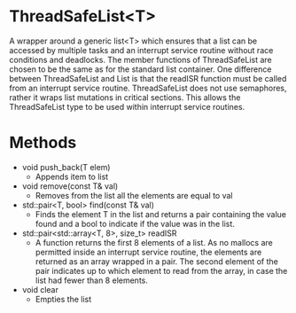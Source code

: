 # ThreadSafeList\<T>

A wrapper around a generic list\<T> which ensures that a list can be accessed by multiple tasks and an interrupt service routine without race conditions and deadlocks. The member functions of ThreadSafeList are chosen to be the same as for the standard list container. One difference between ThreadSafeList and List is that the readISR function must be called from an interrupt service routine. ThreadSafeList does not use semaphores, rather it wraps list mutations in critical sections. This allows the ThreadSafeList type to be used within interrupt service routines. 

# Methods

- void push_back(T elem)
    - Appends item to list
- void remove(const T& val)
    - Removes from the list all the elements are equal to val
- std::pair<T, bool> find(const T& val)
    - Finds the element T in the list and returns a pair containing the value found and a bool to indicate if the value was in the list.
- std::pair<std::array<T, 8>, size_t> readISR
    - A function returns the first 8 elements of a list. As no mallocs are permitted inside an interrupt service routine, the elements are returned as an array wrapped in a pair. The second element of the pair indicates up to which element to read from the array, in case the list had fewer than 8 elements.
- void clear
    - Empties the list